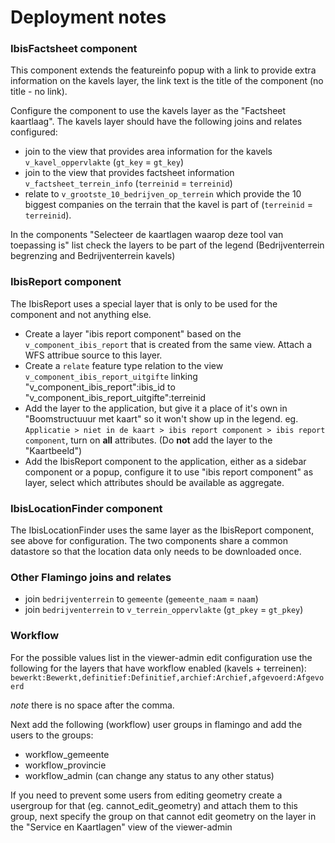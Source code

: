# Deployment notes

### IbisFactsheet component

This component extends the featureinfo popup with a link to provide extra information on
the kavels layer, the link text is the title of the component (no title - no link).

Configure the component to use the kavels layer as the "Factsheet kaartlaag".
The kavels layer should have the following joins and relates configured:

  - join to the view that provides area information for the kavels `v_kavel_oppervlakte` (`gt_key` = `gt_key`)
  - join to the view that provides factsheet information `v_factsheet_terrein_info` (`terreinid` = `terreinid`)
  - relate to `v_grootste_10_bedrijven_op_terrein` which provide the 10 biggest 
    companies on the terrain that the kavel is part of (`terreinid` = `terreinid`).

In the components "Selecteer de kaartlagen waarop deze tool van toepassing is" list 
check the layers to be part of the legend (Bedrijventerrein begrenzing and Bedrijventerrein kavels)

### IbisReport component

The IbisReport uses a special layer that is only to be used for the component
and not anything else.

  - Create a layer "ibis report component" based on the `v_component_ibis_report`
    that is created from the same view. Attach a WFS attribue source to this layer.
  - Create a `relate` feature type relation to the view `v_component_ibis_report_uitgifte`
    linking "v_component_ibis_report":ibis_id to "v_component_ibis_report_uitgifte":terreinid
  - Add the layer to the application, but give it a place of it's own in
    "Boomstructuuur met kaart" so it won't show up in the legend. eg.
    `Applicatie > niet in de kaart > ibis report component > ibis report component`,
    turn on __all__ attributes. (Do __not__ add the layer to the "Kaartbeeld")
  - Add the IbisReport component to the application, either as a sidebar component 
    or a popup, configure it to use "ibis report component" as layer, select
    which attributes should be available as aggregate.

### IbisLocationFinder component

The IbisLocationFinder uses the same layer as the IbisReport component, see above
for configuration. The two components share a common datastore so that the location
data only needs to be downloaded once.

### Other Flamingo joins and relates

  - join `bedrijventerrein` to `gemeente` (`gemeente_naam` = `naam`)
  - join `bedrijventerrein` to `v_terrein_oppervlakte` (`gt_pkey` = `gt_pkey`)

### Workflow

For the possible values list in the viewer-admin edit configuration use the
following for the layers that have workflow enabled (kavels + terreinen):
`bewerkt:Bewerkt,definitief:Definitief,archief:Archief,afgevoerd:Afgevoerd`

_note_ there is no space after the comma.

Next add the following (workflow) user groups in flamingo and add the users to the groups:
 - workflow_gemeente
 - workflow_provincie
 - workflow_admin (can change any status to any other status)

If you need to prevent some users from editing geometry create a usergroup for
that (eg. cannot_edit_geometry) and attach them to this group, next specify the
group on that cannot edit geometry on the layer in the "Service en Kaartlagen"
view of the viewer-admin

